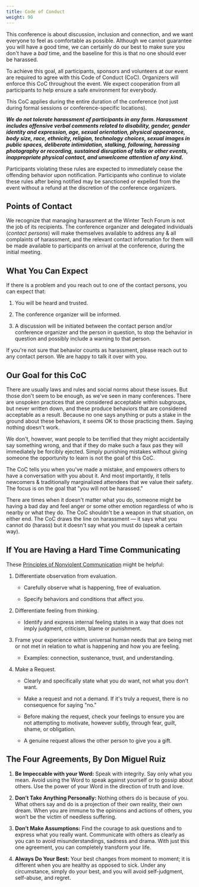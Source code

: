 ```yaml
---
title: Code of Conduct
weight: 90
---
```


This conference is about discussion, inclusion and connection, and we want
everyone to feel as comfortable as possible. Although we cannot guarantee you
will have a good time, we can certainly do our best to make sure you don't have
a *bad* time, and the baseline for this is that no one should ever be harassed.

To achieve this goal, all participants, sponsors and volunteers at our event
are required to agree with this Code of Conduct (CoC). Organizers will enforce
this CoC throughout the event. We expect cooperation from all participants to
help ensure a safe environment for everybody.

This CoC applies during the entire duration of the conference (not just during
formal sessions or conference-specific locations).

***We do not tolerate harassment of participants in any form. Harassment
includes offensive verbal comments related to disability, gender, gender
identity and expression, age, sexual orientation, physical appearance, body
size, race, ethnicity, religion, technology choices, sexual images in public
spaces, deliberate intimidation, stalking, following, harassing photography or
recording, sustained disruption of talks or other events, inappropriate physical
contact, and unwelcome attention of any kind.***

Participants violating these rules are expected to immediately cease the
offending behavior upon notification. Participants who continue to violate these
rules after being notified may be sanctioned or expelled from the event without
a refund at the discretion of the conference organizers.

Points of Contact
-----------------

We recognize that managing harassment at the Winter Tech Forum is not the job of
its recipients. The conference organizer and delegated individuals (*contact
persons*) will make themselves available to address any & all complaints of
harassment, and the relevant contact information for them will be made available
to participants on arrival at the conference, during the initial meeting.

What You Can Expect
-------------------

If there is a problem and you reach out to one of the contact persons, you
can expect that:

1. You will be heard and trusted.

2. The conference organizer will be informed.

3. A discussion will be initiated between the contact person and/or conference
   organizer and the person in question, to stop the behavior in question
   and possibly include a warning to that person.

If you're not sure that behavior counts as harassment, please reach out to any
contact person. We are happy to talk it over with you.

Our Goal for this CoC
---------------------

There are usually laws and rules and social norms about these issues. But those
don't seem to be enough, as we've seen in many conferences. There are unspoken
practices that are considered acceptable within subgroups, but never written
down, and these produce behaviors that are considered acceptable as a result.
Because no one says anything or puts a stake in the ground about these
behaviors, it seems OK to those practicing them. Saying nothing doesn't work.

We don't, however, want people to be terrified that they might accidentally say
something wrong, and that if they do make such a faux pas they will immediately
be forcibly ejected. Simply punishing mistakes without giving someone the
opportunity to learn is not the goal of this CoC.

The CoC tells you when you've made a mistake, and empowers others to have a
conversation with you about it. And most importantly, it tells newcomers &
traditionally marginalized attendees that we value their safety. The focus is on
the goal that "you will not be harassed."

There are times when it doesn't matter what you do, someone might be having a
bad day and feel anger or some other emotion regardless of who is nearby or
what they do. The CoC shouldn't be a weapon in that situation, on either end.
The CoC draws the line on harassment &mdash; it says what you cannot do (harass)
but it doesn't say what you must do (speak a certain way).

If You are Having a Hard Time Communicating
-------------------------------------------

These [Principles of Nonviolent Communication](https://www.cnvc.org/Training/NVC-Concepts)
might be helpful:

1. Differentiate observation from evaluation.

    - Carefully observe what is happening, free of evaluation.

    - Specify behaviors and conditions that affect you.

2. Differentiate feeling from thinking.

    - Identify and express internal feeling states in a way that does not
      imply judgment, criticism, blame or punishment.

3. Frame your experience within universal human needs that are
    being met or not met in relation to what is happening and how you are feeling.

    - Examples: connection, sustenance, trust, and understanding.

4. Make a Request.

    - Clearly and specifically state what you *do* want, not what you don’t
      want.

    - Make a request and not a demand. If it's truly a request, there is no
      consequence for saying "no."

    - Before making the request, check your feelings to ensure you are not
      attempting to motivate, however subtly, through fear, guilt, shame, or
      obligation.

    - A genuine request allows the other person to give you a gift.

The Four Agreements, By Don Miguel Ruiz
---------------------------------------

1. **Be Impeccable with your Word:** Speak with integrity. Say only what you
   mean. Avoid using the Word to speak against yourself or to gossip about
   others. Use the power of your Word in the direction of truth and love.

2. **Don’t Take Anything Personally:** Nothing others do is because of you. What
   others say and do is a projection of their own reality, their own dream. When
   you are immune to the opinions and actions of others, you won’t be the victim
   of needless suffering.

3. **Don’t Make Assumptions:** Find the courage to ask questions and to express
   what you really want. Communicate with others as clearly as you can to avoid
   misunderstandings, sadness and drama. With just this one agreement, you can
   completely transform your life.

4. **Always Do Your Best:** Your best changes from moment to moment; it is
   different when you are healthy as opposed to sick. Under any circumstance,
   simply do your best, and you will avoid self-judgment, self-abuse, and
   regret.

